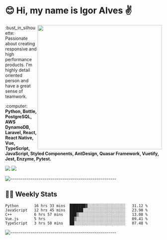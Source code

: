 # :blush: Hi, my name is Igor Alves :v:

<img src="https://github-readme-stats.vercel.app/api?username=iguit0&show_icons=true&count_private=true&theme=dark" min-width="400px" max-width="400px" width="400px" align="right" />

<p align="left"> 
  :bust_in_silhouette: Passionate about creating responsive and high performance products.
  I'm highly detail oriented person and have a great sense of teamwork.
</p>

<p align="left">
  :computer: <strong>Python, Bottle, PostgreSQL, AWS DynamoDB, Laravel, React, React Native, Vue, TypeScript, JavaScript, Styled Components, AntDesign, Quasar Framework, Vuetify, Jest, Enzyme, Pytest.</strong>
</p>

<p align="left">
  <a href="https://www.linkedin.com/in/igor-lucio-alves" target="_blank" rel="noopener noreferrer" alt="Linkedin">
  <img src="https://img.shields.io/badge/LinkedIn-0077B5?style=for-the-badge&logo=linkedin&logoColor=white" /></a>

  <a href="https://t.me/iguit0" target="_blank" rel="noopener noreferrer" alt="Telegram">
  <img src="https://img.shields.io/badge/Telegram-2CA5E0?style=for-the-badge&logo=telegram&logoColor=white" /></a>
</p>

![-----------------------------------------------------](https://raw.githubusercontent.com/andreasbm/readme/master/assets/lines/aqua.png)

## :man_technologist: Weekly Stats
<!--START_SECTION:waka-->
```text
Python       16 hrs 33 mins  ███████▓░░░░░░░░░░░░░░░░░   31.12 % 
JavaScript   12 hrs 45 mins  ██████░░░░░░░░░░░░░░░░░░░   23.98 % 
C++          6 hrs 57 mins   ███▒░░░░░░░░░░░░░░░░░░░░░   13.08 % 
Vue.js       5 hrs           ██▒░░░░░░░░░░░░░░░░░░░░░░   09.41 % 
TypeScript   3 hrs 58 mins   ██░░░░░░░░░░░░░░░░░░░░░░░   07.48 % 
```
<!--END_SECTION:waka-->
![-----------------------------------------------------](https://raw.githubusercontent.com/andreasbm/readme/master/assets/lines/aqua.png)

